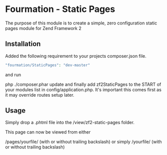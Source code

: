 # Fourmation - Static Pages

The purpose of this module is to create a simple, zero configuration static pages module for Zend Framework 2

## Installation
Added the following requirement to your projects composer.json file.

```php
"fourmation/StaticPages": "dev-master"
```

and run

php ./composer.phar update
and finally add zf2StaticPages to the START of your modules list in config/application.php. It's important this comes first as it may override routes setup later.

## Usage
Simply drop a .phtml file into the /view/zf2-static-pages folder.

This page can now be viewed from either

/pages/yourfile/ (with or without trailing backslash)
or simply /yourfile/ (with or without trailing backslash)
